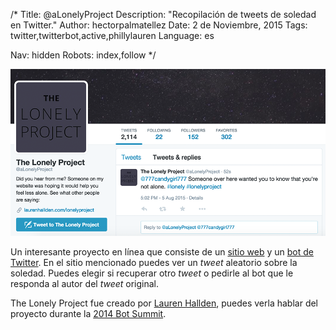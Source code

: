 /*
Title: @aLonelyProject
Description: "Recopilación de tweets de soledad en Twitter."
Author: hectorpalmatellez
Date: 2 de Noviembre, 2015
Tags: twitter,twitterbot,active,phillylauren
Language: es

Nav: hidden
Robots: index,follow
*/

[![](/content/bots/twitterbots/images/aLonelyProject.png)](https://twitter.com/aLonelyProject)

Un interesante proyecto en línea que consiste de un [sitio web](http://www.laurenhallden.com/lonelyproject/) y un [bot de Twitter](https://twitter.com/aLonelyProject). En el sitio mencionado puedes ver un *tweet* aleatorio sobre la soledad. Puedes elegir si recuperar otro *tweet* o pedirle al bot que le responda al autor del *tweet* original.

The Lonely Project fue creado por [Lauren Hallden](https://twitter.com/phillylauren), puedes verla hablar del proyecto durante la [2014 Bot Summit](https://www.youtube.com/watch?v=4CsYtensv94&feature=youtu.be&t=2h27m51s).